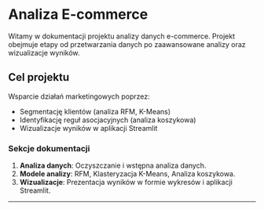# Analiza E-commerce

Witamy w dokumentacji projektu analizy danych e-commerce. Projekt obejmuje etapy od przetwarzania danych po zaawansowane analizy oraz wizualizacje wyników.

## Cel projektu

Wsparcie działań marketingowych poprzez:

- Segmentację klientów (analiza RFM, K-Means)
- Identyfikację reguł asocjacyjnych (analiza koszykowa)
- Wizualizacje wyników w aplikacji Streamlit

### Sekcje dokumentacji

1. **Analiza danych**: Oczyszczanie i wstępna analiza danych.
2. **Modele analizy**: RFM, Klasteryzacja K-Means, Analiza koszykowa.
3. **Wizualizacje**: Prezentacja wyników w formie wykresów i aplikacji Streamlit.

---
